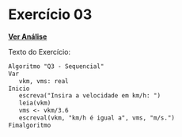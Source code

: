 # Exercício 03

[**Ver Análise**](Analise03.md)

Texto do Exercício:

```markdown
Algoritmo "Q3 - Sequencial"
Var
   vkm, vms: real
Inicio
   escreva("Insira a velocidade em km/h: ")
   leia(vkm)
   vms <- vkm/3.6
   escreval(vkm, "km/h é igual a", vms, "m/s.")
Fimalgoritmo
